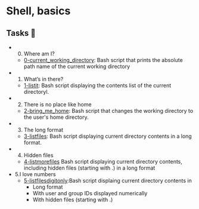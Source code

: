 # Shell, basics

## Tasks 📃

* 0. Where am I?
  * [0-current_working_directory](): Bash script that prints the absolute path name of the current working directory
* 1. What’s in there?
  * [1-listit](): Bash script displaying the contents list of the current directoryl.
* 2. There is no place like home
  * [2-bring_me_home](): Bash script that changes the working directory to the user's home directory.
* 3. The long format
  * [3-listfiles](): Bash script displaying current directory contents in a long format.
* 4. Hidden files
  * [4-listmorefiles]() Bash script displaying current directory contents, including hidden files (starting with .) in a long format
* 5.I love numbers
  * [5-listfilesdigitonly]():Bash script displaing current directory contents in
    * Long format
    * With user and group IDs displayed numerically
    * With hidden files (starting with .)
